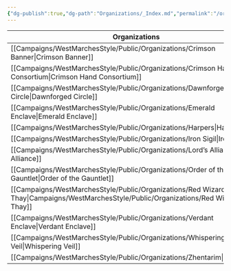 ```yaml
---
{"dg-publish":true,"dg-path":"Organizations/_Index.md","permalink":"/organizations/index/","title":"_Organizations (Index)","tags":["organization"],"dgShowFileTree":true}
---
```



| Organizations               |
| --------------------------- |
| [[Campaigns/WestMarchesStyle/Public/Organizations/Crimson Banner\|Crimson Banner]]          |
| [[Campaigns/WestMarchesStyle/Public/Organizations/Crimson Hand Consortium\|Crimson Hand Consortium]] |
| [[Campaigns/WestMarchesStyle/Public/Organizations/Dawnforged Circle\|Dawnforged Circle]]       |
| [[Campaigns/WestMarchesStyle/Public/Organizations/Emerald Enclave\|Emerald Enclave]]         |
| [[Campaigns/WestMarchesStyle/Public/Organizations/Harpers\|Harpers]]                 |
| [[Campaigns/WestMarchesStyle/Public/Organizations/Iron Sigil\|Iron Sigil]]              |
| [[Campaigns/WestMarchesStyle/Public/Organizations/Lord’s Alliance\|Lord’s Alliance]]         |
| [[Campaigns/WestMarchesStyle/Public/Organizations/Order of the Gauntlet\|Order of the Gauntlet]]   |
| [[Campaigns/WestMarchesStyle/Public/Organizations/Red Wizards of Thay\|Campaigns/WestMarchesStyle/Public/Organizations/Red Wizards of Thay]]     |
| [[Campaigns/WestMarchesStyle/Public/Organizations/Verdant Enclave\|Verdant Enclave]]         |
| [[Campaigns/WestMarchesStyle/Public/Organizations/Whispering Veil\|Whispering Veil]]         |
| [[Campaigns/WestMarchesStyle/Public/Organizations/Zhentarim\|Zhentarim]]               |
